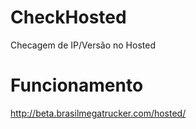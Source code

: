 # CheckHosted
Checagem de IP/Versão no Hosted

# Funcionamento
http://beta.brasilmegatrucker.com/hosted/
